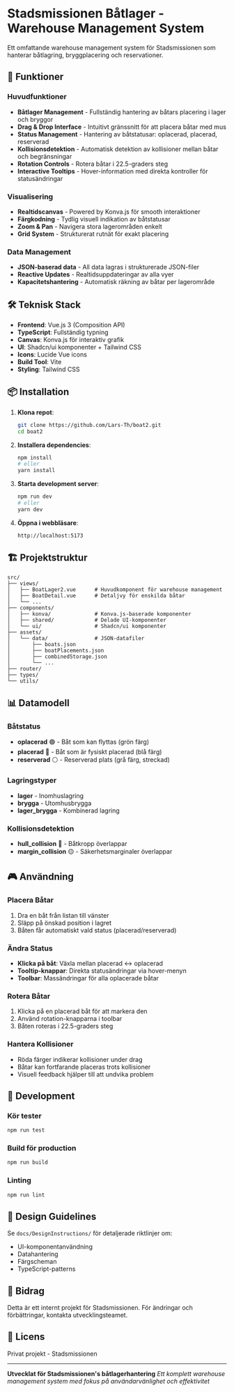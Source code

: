 # Stadsmissionen Båtlager - Warehouse Management System

Ett omfattande warehouse management system för Stadsmissionen som hanterar båtlagring, bryggplacering och reservationer.

## 🚤 Funktioner

### Huvudfunktioner
- **Båtlager Management** - Fullständig hantering av båtars placering i lager och bryggor
- **Drag & Drop Interface** - Intuitivt gränssnitt för att placera båtar med mus
- **Status Management** - Hantering av båtstatusar: oplacerad, placerad, reserverad
- **Kollisionsdetektion** - Automatisk detektion av kollisioner mellan båtar och begränsningar
- **Rotation Controls** - Rotera båtar i 22.5-graders steg
- **Interactive Tooltips** - Hover-information med direkta kontroller för statusändringar

### Visualisering
- **Realtidscanvas** - Powered by Konva.js för smooth interaktioner
- **Färgkodning** - Tydlig visuell indikation av båtstatusar
- **Zoom & Pan** - Navigera stora lagerområden enkelt
- **Grid System** - Strukturerat rutnät för exakt placering

### Data Management
- **JSON-baserad data** - All data lagras i strukturerade JSON-filer
- **Reactive Updates** - Realtidsuppdateringar av alla vyer
- **Kapacitetshantering** - Automatisk räkning av båtar per lagerområde

## 🛠️ Teknisk Stack

- **Frontend**: Vue.js 3 (Composition API)
- **TypeScript**: Fullständig typning
- **Canvas**: Konva.js för interaktiv grafik
- **UI**: Shadcn/ui komponenter + Tailwind CSS
- **Icons**: Lucide Vue icons
- **Build Tool**: Vite
- **Styling**: Tailwind CSS

## 📦 Installation

1. **Klona repot**:
   ```bash
   git clone https://github.com/Lars-Th/boat2.git
   cd boat2
   ```

2. **Installera dependencies**:
   ```bash
   npm install
   # eller
   yarn install
   ```

3. **Starta development server**:
   ```bash
   npm run dev
   # eller
   yarn dev
   ```

4. **Öppna i webbläsare**:
   ```
   http://localhost:5173
   ```

## 🏗️ Projektstruktur

```
src/
├── views/
│   ├── BoatLager2.vue      # Huvudkomponent för warehouse management
│   ├── BoatDetail.vue      # Detaljvy för enskilda båtar
│   └── ...
├── components/
│   ├── konva/              # Konva.js-baserade komponenter
│   ├── shared/             # Delade UI-komponenter
│   └── ui/                 # Shadcn/ui komponenter
├── assets/
│   └── data/               # JSON-datafiler
│       ├── boats.json
│       ├── boatPlacements.json
│       ├── combinedStorage.json
│       └── ...
├── router/
├── types/
└── utils/
```

## 📊 Datamodell

### Båtstatus
- **oplacerad** 🟢 - Båt som kan flyttas (grön färg)
- **placerad** 🔵 - Båt som är fysiskt placerad (blå färg)
- **reserverad** ⚪ - Reserverad plats (grå färg, streckad)

### Lagringstyper
- **lager** - Inomhuslagring
- **brygga** - Utomhusbrygga
- **lager_brygga** - Kombinerad lagring

### Kollisionsdetektion
- **hull_collision** 🔴 - Båtkropp överlappar
- **margin_collision** 🟡 - Säkerhetsmarginaler överlappar

## 🎮 Användning

### Placera Båtar
1. Dra en båt från listan till vänster
2. Släpp på önskad position i lagret
3. Båten får automatiskt vald status (placerad/reserverad)

### Ändra Status
- **Klicka på båt**: Växla mellan placerad ↔ oplacerad
- **Tooltip-knappar**: Direkta statusändringar via hover-menyn
- **Toolbar**: Massändringar för alla oplacerade båtar

### Rotera Båtar
1. Klicka på en placerad båt för att markera den
2. Använd rotation-knapparna i toolbar
3. Båten roteras i 22.5-graders steg

### Hantera Kollisioner
- Röda färger indikerar kollisioner under drag
- Båtar kan fortfarande placeras trots kollisioner
- Visuell feedback hjälper till att undvika problem

## 🔧 Development

### Kör tester
```bash
npm run test
```

### Build för production
```bash
npm run build
```

### Linting
```bash
npm run lint
```

## 📝 Design Guidelines

Se `docs/DesignInstructions/` för detaljerade riktlinjer om:
- UI-komponentanvändning
- Datahantering
- Färgscheman
- TypeScript-patterns

## 🤝 Bidrag

Detta är ett internt projekt för Stadsmissionen. För ändringar och förbättringar, kontakta utvecklingsteamet.

## 📄 Licens

Privat projekt - Stadsmissionen

---

**Utvecklat för Stadsmissionen's båtlagerhantering**
*Ett komplett warehouse management system med fokus på användarvänlighet och effektivitet*
